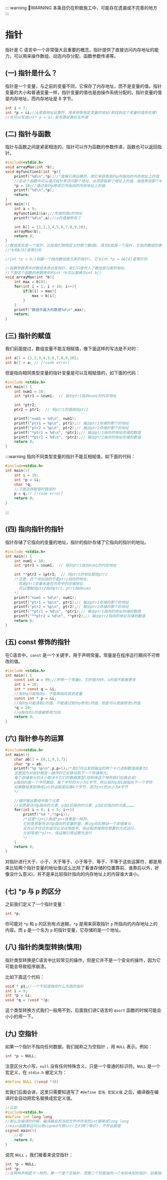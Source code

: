 ::: warning :construction:WARNING
本条目仍在积极施工中，可能存在遗漏或不完善的地方
:::

# 指针

指针是 C 语言中一个非常强大且重要的概念。指针提供了直接访问内存地址的能力，可以用来操作数组、动态内存分配、函数参数传递等。

## (一)&nbsp;指针是什么？

指针是一个变量，与之前的变量不同，它保存了内存地址，而不是变量的值。指针变量的大小和普通变量一样，指针变量的值也是由操作系统分配的。指针变量的值是内存地址，而内存地址是 $8$ 字节。

```c
int i = 7;
int *p = &i;//&是取地址运算符，用来获取指定变量的地址(即找到这个变量的值存在哪)
//也可以写成int* p = &i;星号靠前靠后无所谓
```

## (二)&nbsp;指针与函数

指针与函数之间是紧密相连的，指针可以作为函数的参数传递，函数也可以返回指针。

```c
#include<stdio.h>
void arrayMax(int *b);
void myfunction1(int *p){
    printf("%d\n",*p);//*是解引用运算符，用它来获取指针p所指向的内存地址上的值
    //在这个函数中可以通过指针来访问那个地址，从而获取那个地址上的值，或者修改那个地址上的值
    *p = 10;//通过指针p修改它所指向的内存地址上的值
    printf("%d\n",*p);
    return;
}
int main(){
    int a = 9;
    myfunction1(&a);//传递的是a的地址
    printf("%d\n",a);//a的值被修改了

    int b[] = {1,2,3,4,5,6,7,8,9,10};
    arrayMax(b);
    return 0;
}
//数组其实是一个指针，比如我们刚刚定义的那个数组b，其实b就是一个指针，它指向数组的第一个元素
//*b和b[0]是等价的

//int *p = b;(创建一个指向数组首元素的指针)。它与int *p = &b[0]是等价的

//函数参数表中的数组本质也是指针，我们只是传入了数组首元素的地址，
//下面这个函数的参数表中的int *b可以替换为int b[]
void arrayMax(int *b){
    int max = b[0];
    for(int i = 1; i < 10; i++){
        if(b[i] > max){
            max = b[i];
        }
    }
    printf("数组中最大的数是%d\n",max);
    return;
}
```

## (三)&nbsp;指针的赋值

我们前面提过，数组变量不能互相赋值，像下面这样的写法是不对的：

```c
int a[] = {1,2,3,4,5,6,7,8,9,10};
int b[] = a; // [!code error]
```

但是指向相同类型变量的指针变量是可以互相赋值的，如下面的代码：

```c
#include <stdio.h>
int main() {
    int num1 = 10;
    int *ptr1 = &num1;  // 指针ptr1指向num1的内存地址

    int *ptr2;
    ptr2 = ptr1;  // 将ptr1的值赋给ptr2

    printf("num1 = %d\n", num1);
    printf("ptr1 = %p\n", ptr1);// 输出ptr1存储的那个的地址
    printf("ptr2 = %p\n", ptr2);// 输出ptr2存储的那个的地址
    printf("*ptr1 = %d\n", *ptr1);// 输出ptr1指向的地址存储的数值
    printf("*ptr2 = %d\n", *ptr2);// 输出ptr2指向的地址存储的数值
    return 0;
}
```

:::warning
指向不同类型变量的指针不能互相赋值，如下面的代码：

```c
#include<stdio.h>
int main(){
    int i = 10;
    int *p = &i;
    char *q;
    //下面这样赋值时错误的
    p = q;// [!code error]
    return 0;
}

```
:::

## (四)&nbsp;指向指针的指针

指针存储了它指向的变量的地址，指针的指针存储了它指向的指针的地址。

```c
#include <stdio.h>
int main() {
    int num1 = 10;
    int *ptr1 = &num1;  // 指针ptr1指向num1的内存地址

    int **ptr2 = &ptr1;  // 将ptr1的地址赋给ptr2
    /*注意，这个地址指的不是ptr1指向的地址，
      而是ptr1变量本身在内存中的存储地址
      可以理解成ptr2指向ptr1，ptr1指向num1
    */
    printf("num1 = %d\n", num1);
    printf("ptr1 = %p\n", ptr1);// 输出ptr1存储的那个的地址
    printf("ptr2 = %p\n", ptr2);// 输出ptr2存储的那个的地址
    printf("*ptr1 = %d\n", *ptr1);// 输出ptr1指向的地址存储的数值
    printf("**ptr2 = %d\n", **ptr2);// 输出ptr2指向的地址存储的数值
    return 0;
}
```

## (五)&nbsp;const 修饰的指针

在C语言中，`const` 是一个关键字，用于声明常量。常量是在程序运行期间不可修改的值。

```c
#include <stdio.h>
int main() {
    const int a = 99;//声明一个常量a，它的值为99，a的值不能被更改
    int i = 10;
    int * const q = &i;
    //指针q只能指向i，不能再指向其他变量
    const int * p = &i;
    //指针p只能读取i的值，不能通过指针p修改i的值，但是可以直接修改i的值
    *q = 20;
    //q指向的i的值被修改为20
    return 0;
}
```

## (六)&nbsp;指针参与的运算

```c
#include<stdio.h>
int main(){
    char ab[] = {0,1,9,3,7};
    char *p = ab;
    printf("%p %p\n",p,p+1);/*我们可以发现输出的两个十六进制数值相差为1
    这是因为对指针做加一操作时它会移动到下一个存储单元，
    每个存储单元的大小取决于它们的数据类型(结构体这个特例我们后面会说)
    p指向的是一个字符数组，每个字符的大小为1字节，所以指针p加1就指向下一个字符
    如果数组类型换成int的话就是后移4个字节，因为int的大小为4字节
    */

    //循环输出数组中每个元素
    //实质是访问p指向的元素、p加1后指向的元素、p加2后指向的元素…………
    for(int i = 0; i < 5; i++){
        printf("%d ",*(p+i));
        /*这里*(p+i)换成*p++效果是一样的，
        它的意思是先访问p指向的变量的值，再让p向后移动一个存储单元
        实在记不住优先级可以试试用括号，保证程序按照你想要的方式运行，
        比如写成(*p)++，保证解引用运算先进行
        */
    }
    return 0;
}
```

对指针进行大于、小于、大于等于、小于等于、等于、不等于这些运算符，都是用来比较两个指针变量的地址值(这么比除了看谁存储的位置靠前、谁靠后以外，好像没什么意义)，并不是来比较指针指向的内存地址上的内容谁大谁小。

## (七)&nbsp;*p 与 p 的区分

之前我们定义了一个指针变量：

```c
int *p;
```

你可能对 `*p` 和 `p` 的区别有点迷糊，`*p` 是用来获取指针 `p` 所指向的内存地址上的内容。而 `p` 是一个名为 `p` 的指针变量，它存储的是一个地址。

## (八)&nbsp;指针的类型转换(慎用)

指针类型转换是C语言中比较常见的操作，但是它并不是一个安全的操作，因为它可能会导致程序崩溃。

比如下面这个代码：

```c
void * p1;//一个不知道指向什么东西的指针
int i = 9;
int *p = &i;
void *q = (void *)p;
```

这个类型转换方式我们一般用不到，后面我们讲C语言的 `qsort` 函数的时候可能会小小的用一下。

## (九)&nbsp;空指针

如果一个指针不指向任何数据，我们就称之为空指针 ，用 `NULL` 表示。例如：

```c
int *p = NULL;
```

注意区分大小写，`null` 没有任何特殊含义，只是一个普通的标识符。`NULL` 是一个宏定义，在 `stdio.h` 被定义为：

```c
#define NULL ((void *)0)
```

宏我们后面会讲，这里只需要知道写了 `#define 宏名 宏定义值` 之后，编译器在编译时会自动把宏名替换成宏定义值。

```c
//比如
#include<stdio.h>
#define int long long
//那么在编译的时候，编译器会把当前文件中所有的int替换成long long
//main函数那边可以用signed代替int(它们两个等价)，不然会报错
signed main(){
    //略
    return 0;
}
```

说完 `NULL` ，我们接着来说空指针：

```c
int *p = NULL;
int *p;
//这两种声明是不一样的，第一个是个空指针，而第二个则是指向一个未知未知的指针，如果随意使用的话，可能导致程序崩溃
```
